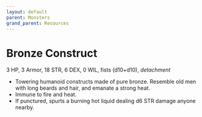 ```yaml
---
layout: default
parent: Monsters
grand_parent: Resources
---
```


# Bronze Construct

3 HP, 3 Armor, 18 STR, 6 DEX, 0 WIL, fists (d10+d10), _detachment_

- Towering humanoid constructs made of pure bronze. Resemble old men with long beards and hair, and emanate a strong heat.
- Immune to fire and heat.
- If punctured, spurts a burning hot liquid dealing d6 STR damage anyone nearby.